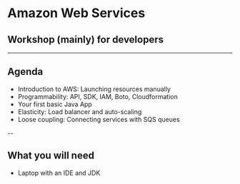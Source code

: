 
# Amazon Web Services
## Workshop (mainly) for developers

---

## Agenda

- Introduction to AWS: Launching resources manually
- Programmability: API, SDK, IAM, Boto, Cloudformation
- Your first basic Java App
- Elasticity: Load balancer and auto-scaling
- Loose coupling: Connecting services with SQS queues

--

## What you will need

- Laptop with an IDE and JDK
